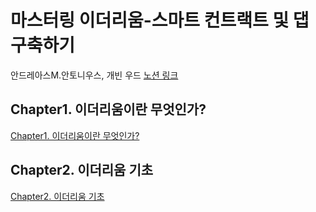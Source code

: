 # 마스터링 이더리움-스마트 컨트랙트 및 댑 구축하기
안드레아스M.안토니우스, 개빈 우드
[노션 링크](https://www.notion.so/e8abfc715c7d434495f7c70eba5a3f92)








## Chapter1. 이더리움이란 무엇인가?

[Chapter1. 이더리움이란 무엇인가?](https://github.com/gokite227/Mastering_Ethereum/tree/main/Chapter1)

## Chapter2. 이더리움 기초

[Chapter2. 이더리움 기초](https://www.notion.so/Chapter2-8891e43ca82948a9a30fbaba92cce798)
